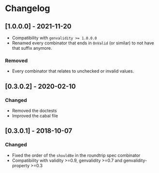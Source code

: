 # Changelog

## [1.0.0.0] - 2021-11-20

* Compatibility with `genvalidity >= 1.0.0.0`
* Renamed every combinator that ends in `OnValid` (or similar) to not have that suffix anymore.

### Removed

* Every combinator that relates to unchecked or invalid values.

## [0.3.0.2] - 2020-02-10

### Changed

* Removed the doctests
* Improved the cabal file

## [0.3.0.1] - 2018-10-07

### Changed

* Fixed the order of the `shouldBe` in the roundtrip spec combinator
* Compatibility with validity >=0.9, genvalidity >=0.7 and genvalidity-property >=0.3
